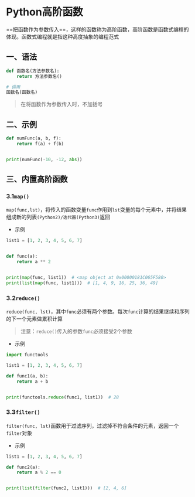 # Python高阶函数

==把函数作为参数传入==，这样的函数称为高阶函数，高阶函数是函数式编程的体现。函数式编程就是指这种高度抽象的编程范式

## 一、语法

```python
def 函数名(方法参数名):
    return 方法参数名()

# 调用
函数名(函数名)
```

> 在将函数作为参数传入时，不加括号

## 二、示例

```python
def numFunc(a, b, f):
    return f(a) + f(b)


print(numFunc(-10, -12, abs))
```

## 三、内置高阶函数

### 3.1`map()`

`map(func,lst)`，将传入的函数变量`func`作用到`lst`变量的每个元素中，并将结果组成新的列表`(Python2)/迭代器(Python3)`返回

- 示例

```python
list1 = [1, 2, 3, 4, 5, 6, 7]


def func(a):
    return a ** 2


print(map(func, list1))  # <map object at 0x00000181C065F580>
print(list(map(func, list1)))  # [1, 4, 9, 16, 25, 36, 49]
```

### 3.2`reduce()`

`reduce(func, lst)`，其中`func`必须有两个参数。每次`func`计算的结果继续和序列的下一个元素做累积计算

> 注意：`reduce()`传入的参数`func`必须接受2个参数

- 示例

```python
import functools

list1 = [1, 2, 3, 4, 5, 6, 7]

def func1(a, b):
    return a + b


print(functools.reduce(func1, list1))  # 28
```

### 3.3`filter()`

`filter(func, lst)`函数用于过滤序列，过滤掉不符合条件的元素，返回一个`filter`对象

- 示例

```python
list1 = [1, 2, 3, 4, 5, 6, 7]

def func2(a):
    return a % 2 == 0


print(list(filter(func2, list1)))  # [2, 4, 6]
```

